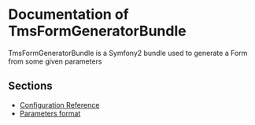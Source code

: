 Documentation of TmsFormGeneratorBundle
=======================================

TmsFormGeneratorBundle is a Symfony2 bundle used to generate a Form from some given parameters

Sections
--------

- [Configuration Reference](configuration_reference.md)
- [Parameters format](parameters_format.md)